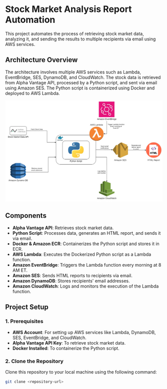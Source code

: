# Stock Market Analysis Report Automation

This project automates the process of retrieving stock market data, analyzing it, and sending the results to multiple recipients via email using AWS services.

## Architecture Overview

The architecture involves multiple AWS services such as Lambda, EventBridge, SES, DynamoDB, and CloudWatch. The stock data is retrieved from Alpha Vantage API, processed by a Python script, and sent via email using Amazon SES. The Python script is containerized using Docker and deployed to AWS Lambda.

![Architecture Diagram](./stockMarketAnalysisArchitectureDiagram.jpg)

## Components

- **Alpha Vantage API**: Retrieves stock market data.
- **Python Script**: Processes data, generates an HTML report, and sends it via email.
- **Docker & Amazon ECR**: Containerizes the Python script and stores it in ECR.
- **AWS Lambda**: Executes the Dockerized Python script as a Lambda function.
- **Amazon EventBridge**: Triggers the Lambda function every morning at 8 AM ET.
- **Amazon SES**: Sends HTML reports to recipients via email.
- **Amazon DynamoDB**: Stores recipients' email addresses.
- **Amazon CloudWatch**: Logs and monitors the execution of the Lambda function.

## Project Setup

### 1. Prerequisites

- **AWS Account**: For setting up AWS services like Lambda, DynamoDB, SES, EventBridge, and CloudWatch.
- **Alpha Vantage API Key**: To retrieve stock market data.
- **Docker Installed**: To containerize the Python script.

### 2. Clone the Repository

Clone this repository to your local machine using the following command:

```bash
git clone <repository-url>
